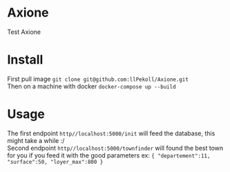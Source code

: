 # Axione
Test Axione


# Install
First pull image `git clone git@github.com:llPekoll/Axione.git`  
Then on a machine with docker `docker-compose up --build`  


# Usage
The first endpoint `http//localhost:5000/init` will feed the database, this might take a while :/  
Second endpoint `http//localhost:5000/townfinder` will found the best town for you if you feed it with the good parameters ex: 
`
{
	"departement":11,
	"surface":50,
	"loyer_max":800
}
`